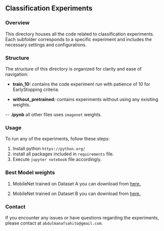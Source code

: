 ## Classification Experiments

### Overview

This directory houses all the code related to classification experiments. Each subfolder corresponds to a specific experiment and includes the necessary settings and configurations.

### Structure

The structure of this directory is organized for clarity and ease of navigation:

- **train_10:** contains the code experiment run with patience of 10 for EarlyStopping criteria.

- **without_pretrained:** contains experiments without using any exisiting weights.

-- **.ipynb** all other files uses `imagenet` weights.

### Usage

To run any of the experiments, follow these steps:

1. Install python `https://python.org/`
2. install all packages included in `requirements` file.
3. Execute `jupyter notebook` file accordingly.

### Best Model weights

1. MobileNet trained on Dataset A you can download from [here.](https://github.com/AbdulManaf12/Post-Flood-Disaster-Management/releases/download/v.1.0/A_MobileNet.hdf5)

2. MobileNet trained on Dataset B you can download from [here.](https://github.com/AbdulManaf12/Post-Flood-Disaster-Management/releases/download/v.1.0/B_MobileNet.hdf5)

### Contact

If you encounter any issues or have questions regarding the experiments, please contact at `abdulmanafsahito@gmail.com`.
